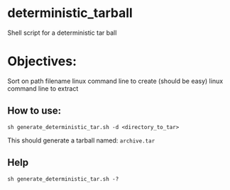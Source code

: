 # deterministic_tarball
Shell script for a deterministic tar ball

# Objectives: 
Sort on path filename
linux command line to create (should be easy)
linux command line to extract

## How to use:

```
sh generate_deterministic_tar.sh -d <directory_to_tar>
```

This should generate a tarball named: `archive.tar`


## Help
```sh generate_deterministic_tar.sh -? ```

